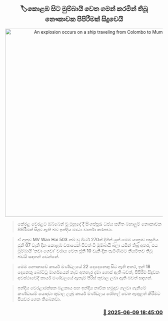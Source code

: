 <p align='center'><b><h2 align='center' title='An explosion occurs on a ship traveling from Colombo to Mumbai'>🏷කොළඹ සිට මුම්බායි වෙත ගමන් කරමින් තිබූ නෞකාවක පිපිරීමක් සිදුවෙයි</h2></b></p>
<p align='center'><img src='https://helakuru.sgp1.cdn.digitaloceanspaces.com/esana/images/lib/kerala-ship.jpg' width='600' alt='An explosion occurs on a ship traveling from Colombo to Mumbai'></p>

> කේරළ වෙරළට ඔබ්බෙන් වූ මුහුදේ දී සිංගප්පූරු ධජය සහිත බහාලුම් නෞකාවක පිපිරීමක් සිදුව ඇති බව ඉන්දීය මාධ්‍ය වාර්තා කරනවා.

> ඒ අනුව MV Wan Hai 503 නම් වූ මීටර් 270ක් දිගින් යුත් මෙම යාත්‍රාව පසුගිය ජුනි 07 වැනි දින කොළඹ වරායෙන් පිටත් වී මුම්බායි බලා යමින් තිබූ අතර, එය මුම්බායි ‘නවා ශෙවා’ වරාය වෙත ජුනි 10 වැනි දින පැමිණීමට නියමිතව තිබූ බවයි සඳහන් වෙන්නේ.

> මෙම නෞකාවේ කාර්ය මණ්ඩලයේ 22 දෙදෙනෙකු සිට ඇති අතර, ඉන් 18 දෙනෙකු බෝට්ටු මාර්ගයෙන් නැව අතහැර දමා ගොස් ඇති බවත්, පිපිරීම සිදුවන අවස්ථාවේදී කාර්ය මණ්ඩලයේ ඇතැම් පිරිස් තුවාල ලබා ඇති බවත් සඳහන්.

> ඉන්දීය වෙරළාරක්ෂක බළකාය සහ ඉන්දීය නාවික හමුදාව ගලවා ගැනීමේ කණ්ඩායම් යොදවා තුවාල ලැබූ කාර්ය මණ්ඩලය රෝහල් වෙත ඇතුළත් කිරීමට පියවර ගෙන තිබෙනවා.



<h3 align='right'><a href='https://www.helakuru.lk/esana/p/110850/'>📅 2025-06-09 18:45:00</a></h3>
